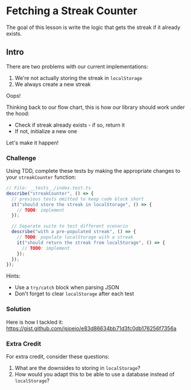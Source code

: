 # Fetching a Streak Counter

The goal of this lesson is write the logic that gets the streak if it already exists.

## Intro

There are two problems with our current implementations:

1. We're not actually storing the streak in `localStorage`
2. We always create a new streak

Oops!

Thinking back to our flow chart, this is how our library should work under the hood:

- Check if streak already exists - if so, return it
- If not, initialize a new one

Let's make it happen!

### Challenge

Using TDD, complete these tests by making the appropriate changes to your `streakCounter` function:

```typescript
// File: __tests__/index.test.ts
describe("streakCounter", () => {
  // previous tests omitted to keep code block short
  it("should store the streak in localStorage", () => {
    // TODO: implement
  });

  // Separate suite to test different scenario
  describe("with a pre-populated streak", () => {
    // TODO: populate localStorage with a streak
    it("should return the streak from localStorage", () => {
      // TODO: implement
    });
  });
});
```

Hints:

- Use a `try/catch` block when parsing JSON
- Don't forget to clear `localStorage` after each test

### Solution

Here is how I tackled it: https://gist.github.com/jsjoeio/e83d86634bb71d3fc0db176256f7356a

### Extra Credit

For extra credit, consider these questions:

1. What are the downsides to storing in `localStorage`?
2. How would you adapt this to be able to use a database instead of `localStorage`?
